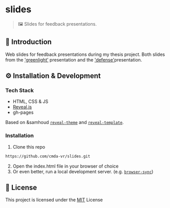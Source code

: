 # slides
> 🖼 Slides for feedback presentations.

## 📖 Introduction
Web slides for feedback presentations during my thesis project. Both slides from the ['greenlight'](https://slides.dandevri.es/greenlight) presentation and the ['defense'](https://slides.dandevri.es/defense)presentation.

## ⚙️ Installation & Development

### Tech Stack
* HTML, CSS & JS
* [Reveal.js](https://revealjs.com/#/)
* gh-pages 

Based on &samhoud [`reveal-theme`](https://github.com/cmda-vr/reveal-theme) and [`reveal-template`](https://github.com/cmda-vr/reveal-template).

### Installation
1. Clone this repo
```bash
https://github.com/cmda-vr/slides.git
```

2. Open the index.html file in your browser of choice
3. Or even better, run a local development server. (e.g. [`browser-sync`](https://browsersync.io/))


## 📃 License
This project is licensed under the [MIT](LICENSE) License
